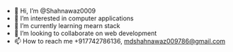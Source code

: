 - 👋 Hi, I’m @Shahnawaz0009
- 👀 I’m interested in computer applications
- 🌱 I’m currently learning mearn stack
- 💞️ I’m looking to collaborate on web development
- 📫 How to reach me +917742786136, mdshahnawaz009786@gmail.com

<!---
Shahnawaz0009/Shahnawaz0009 is a ✨ special ✨ repository because its `README.md` (this file) appears on your GitHub profile.
You can click the Preview link to take a look at your changes.
--->
